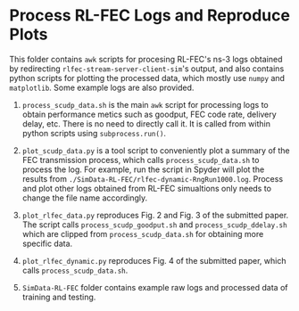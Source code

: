 # Process RL-FEC Logs and Reproduce Plots

This folder contains `awk` scripts for procesing RL-FEC's ns-3 logs obtained by redirecting `rlfec-stream-server-client-sim`'s output, and also contains python scripts for plotting the processed data, which mostly use `numpy` and `matplotlib`. Some example logs are also provided.

1. `process_scudp_data.sh` is the main `awk` script for processing logs to obtain performance metics such as goodput, FEC code rate, delivery delay, etc. There is no need to directly call it. It is called from within python scripts using `subprocess.run()`.

2. `plot_scudp_data.py` is a tool script to conveniently plot a summary of the FEC transmission process, which calls `process_scudp_data.sh` to process the log. For example, run the script in Spyder will plot the results from ``./SimData-RL-FEC/rlfec-dynamic-RngRun1000.log``. Process and plot other logs obtained from RL-FEC simualtions only needs to change the file name accordingly.

3. `plot_rlfec_data.py` reproduces Fig. 2 and Fig. 3 of the submitted paper. The script calls `process_scudp_goodput.sh` and `process_scudp_ddelay.sh` which are clipped from `process_scudp_data.sh` for obtaining more specific data.

4. `plot_rlfec_dynamic.py` reproduces Fig. 4 of the submitted paper, which calls `process_scudp_data.sh`.

5. `SimData-RL-FEC` folder contains example raw logs and processed data of training and testing.
